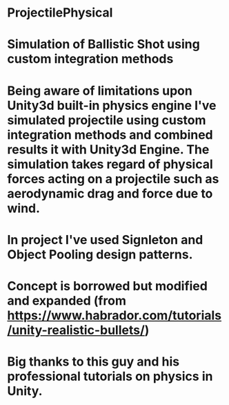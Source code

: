 # ProjectilePhysical
 
# Simulation of Ballistic Shot using custom integration methods

# Being aware of limitations upon Unity3d built-in physics engine I've simulated projectile using custom integration methods and combined results it with Unity3d    Engine. The simulation takes regard of physical forces acting on a projectile such as aerodynamic drag and force due to wind.

# In project I've used Signleton and Object Pooling design patterns.

# Concept is borrowed but modified and expanded (from https://www.habrador.com/tutorials/unity-realistic-bullets/)
# Big thanks to this guy and his professional tutorials on physics in Unity.
